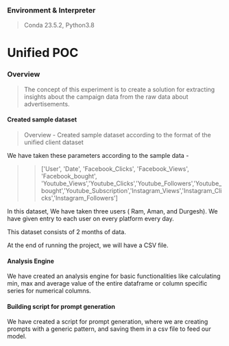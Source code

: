 ### Environment & Interpreter
> Conda 23.5.2, Python3.8

# Unified POC

### Overview

> The concept of this experiment is to create a solution for extracting insights about the campaign data from the raw data about advertisements.


#### Created sample dataset 
>Overview - Created sample dataset according to the format of the unified client dataset

We have taken these parameters according to the sample data - 
>> ['User', 'Date', 'Facebook_Clicks', 'Facebook_Views', 'Facebook_bought', 'Youtube_Views','Youtube_Clicks','Youtube_Followers','Youtube_bought','Youtube_Subscription','Instagram_Views','Instagram_Clicks','Instagram_Followers']


In this dataset, We have taken three users ( Ram, Aman, and Durgesh). We have given entry to each user on every platform every day.

This dataset consists of 2 months of data.

At the end of running the project, we will have a CSV file.

#### Analysis Engine
We have created an analysis engine for basic functionalities like calculating min, max and average value of the entire dataframe or column specific series for numerical columns.

#### Building script for prompt generation
We have created a script for prompt generation, where we are creating prompts with a generic pattern, and saving them in a csv file to feed our model.
